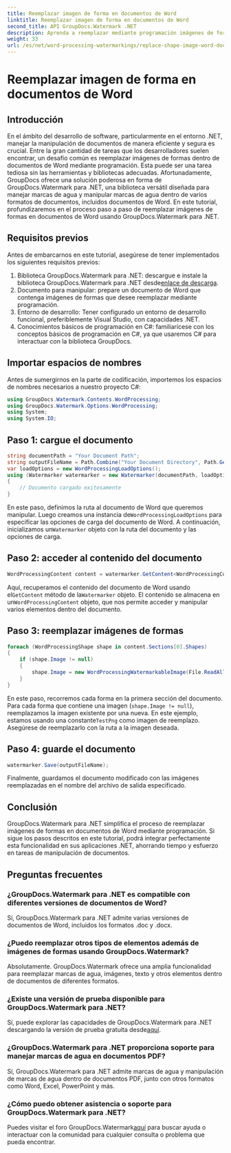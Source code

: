 ```yaml
---
title: Reemplazar imagen de forma en documentos de Word
linktitle: Reemplazar imagen de forma en documentos de Word
second_title: API GroupDocs.Watermark .NET
description: Aprenda a reemplazar mediante programación imágenes de formas en documentos de Word usando GroupDocs.Watermark para .NET. Simplifique las tareas de manipulación de documentos sin esfuerzo.
weight: 33
url: /es/net/word-processing-watermarkings/replace-shape-image-word-docs/
---
```


# Reemplazar imagen de forma en documentos de Word

## Introducción
En el ámbito del desarrollo de software, particularmente en el entorno .NET, manejar la manipulación de documentos de manera eficiente y segura es crucial. Entre la gran cantidad de tareas que los desarrolladores suelen encontrar, un desafío común es reemplazar imágenes de formas dentro de documentos de Word mediante programación. Esta puede ser una tarea tediosa sin las herramientas y bibliotecas adecuadas.
Afortunadamente, GroupDocs ofrece una solución poderosa en forma de GroupDocs.Watermark para .NET, una biblioteca versátil diseñada para manejar marcas de agua y manipular marcas de agua dentro de varios formatos de documentos, incluidos documentos de Word. En este tutorial, profundizaremos en el proceso paso a paso de reemplazar imágenes de formas en documentos de Word usando GroupDocs.Watermark para .NET.
## Requisitos previos
Antes de embarcarnos en este tutorial, asegúrese de tener implementados los siguientes requisitos previos:
1.  Biblioteca GroupDocs.Watermark para .NET: descargue e instale la biblioteca GroupDocs.Watermark para .NET desde[enlace de descarga](https://releases.groupdocs.com/Watermark/net/).
2. Documento para manipular: prepare un documento de Word que contenga imágenes de formas que desee reemplazar mediante programación.
3. Entorno de desarrollo: Tener configurado un entorno de desarrollo funcional, preferiblemente Visual Studio, con capacidades .NET.
4. Conocimientos básicos de programación en C#: familiarícese con los conceptos básicos de programación en C#, ya que usaremos C# para interactuar con la biblioteca GroupDocs.
## Importar espacios de nombres
Antes de sumergirnos en la parte de codificación, importemos los espacios de nombres necesarios a nuestro proyecto C#:
```csharp
using GroupDocs.Watermark.Contents.WordProcessing;
using GroupDocs.Watermark.Options.WordProcessing;
using System;
using System.IO;
```
## Paso 1: cargue el documento
```csharp
string documentPath = "Your Document Path";
string outputFileName = Path.Combine("Your Document Directory", Path.GetFileName(documentPath));
var loadOptions = new WordProcessingLoadOptions();
using (Watermarker watermarker = new Watermarker(documentPath, loadOptions))
{
    // Documento cargado exitosamente
}
```
 En este paso, definimos la ruta al documento de Word que queremos manipular. Luego creamos una instancia de`WordProcessingLoadOptions` para especificar las opciones de carga del documento de Word. A continuación, inicializamos un`Watermarker` objeto con la ruta del documento y las opciones de carga.
## Paso 2: acceder al contenido del documento
```csharp
WordProcessingContent content = watermarker.GetContent<WordProcessingContent>();
```
 Aquí, recuperamos el contenido del documento de Word usando el`GetContent` método de la`Watermarker` objeto. El contenido se almacena en un`WordProcessingContent` objeto, que nos permite acceder y manipular varios elementos dentro del documento.
## Paso 3: reemplazar imágenes de formas
```csharp
foreach (WordProcessingShape shape in content.Sections[0].Shapes)
{
    if (shape.Image != null)
    {
        shape.Image = new WordProcessingWatermarkableImage(File.ReadAllBytes(Constants.TestPng));
    }
}
```
En este paso, recorremos cada forma en la primera sección del documento. Para cada forma que contiene una imagen (`shape.Image != null`), reemplazamos la imagen existente por una nueva. En este ejemplo, estamos usando una constante`TestPng` como imagen de reemplazo. Asegúrese de reemplazarlo con la ruta a la imagen deseada.
## Paso 4: guarde el documento
```csharp
watermarker.Save(outputFileName);
```
Finalmente, guardamos el documento modificado con las imágenes reemplazadas en el nombre del archivo de salida especificado.

## Conclusión
GroupDocs.Watermark para .NET simplifica el proceso de reemplazar imágenes de formas en documentos de Word mediante programación. Si sigue los pasos descritos en este tutorial, podrá integrar perfectamente esta funcionalidad en sus aplicaciones .NET, ahorrando tiempo y esfuerzo en tareas de manipulación de documentos.
## Preguntas frecuentes
### ¿GroupDocs.Watermark para .NET es compatible con diferentes versiones de documentos de Word?
Sí, GroupDocs.Watermark para .NET admite varias versiones de documentos de Word, incluidos los formatos .doc y .docx.
### ¿Puedo reemplazar otros tipos de elementos además de imágenes de formas usando GroupDocs.Watermark?
Absolutamente. GroupDocs.Watermark ofrece una amplia funcionalidad para reemplazar marcas de agua, imágenes, texto y otros elementos dentro de documentos de diferentes formatos.
### ¿Existe una versión de prueba disponible para GroupDocs.Watermark para .NET?
 Sí, puede explorar las capacidades de GroupDocs.Watermark para .NET descargando la versión de prueba gratuita desde[aquí](https://releases.groupdocs.com/).
### ¿GroupDocs.Watermark para .NET proporciona soporte para manejar marcas de agua en documentos PDF?
Sí, GroupDocs.Watermark para .NET admite marcas de agua y manipulación de marcas de agua dentro de documentos PDF, junto con otros formatos como Word, Excel, PowerPoint y más.
### ¿Cómo puedo obtener asistencia o soporte para GroupDocs.Watermark para .NET?
 Puedes visitar el foro GroupDocs.Watermark[aquí](https://forum.groupdocs.com/c/watermark/19) para buscar ayuda o interactuar con la comunidad para cualquier consulta o problema que pueda encontrar.